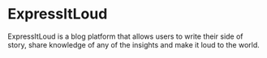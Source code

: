# ExpressItLoud
ExpressItLoud is a blog platform that allows users to write their side of story, share knowledge of any of the insights and make it loud to the world.
